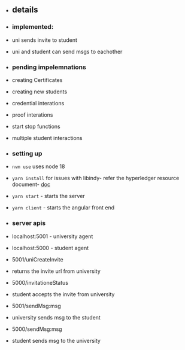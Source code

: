 
- ## details

- ### implemented:
- uni sends invite to student
- uni and student can send msgs to eachother

- ### pending impelemnations
- creating Certificates
- creating new students
- credential interations
- proof interations
- start stop functions
- multiple student interactions

- ### setting up
- `nvm use` uses node 18
- `yarn install`
  for issues with libindy- refer the hyperledger resource document- [doc](https://docs.google.com/document/d/1BdrgOWiEzygZbG9nVPr2hbi-rALPZAREiB5lGPos57c/edit?usp=sharing)
- `yarn start` - starts the server
- `yarn client` - starts the angular front end

- ### server apis

- localhost:5001 - university agent
- localhost:5000 - student agent

- 5001/uniCreateInvite
- returns the invite url from university

- 5000/invitationeStatus
- student accepts the invite from university

- 5001/sendMsg:msg
- university sends msg to the student

- 5000/sendMsg:msg
- student sends msg to the university
